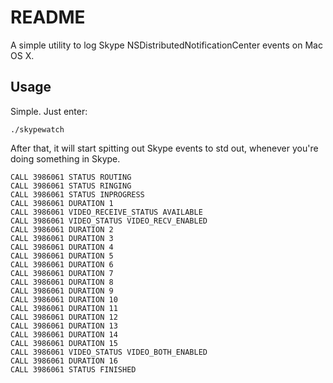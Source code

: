 # README

A simple utility to log Skype NSDistributedNotificationCenter events on Mac OS X. 

## Usage

Simple. Just enter:

`./skypewatch`

After that, it will start spitting out Skype events to std out, whenever you're doing something
in Skype. 

```
CALL 3986061 STATUS ROUTING
CALL 3986061 STATUS RINGING
CALL 3986061 STATUS INPROGRESS
CALL 3986061 DURATION 1
CALL 3986061 VIDEO_RECEIVE_STATUS AVAILABLE
CALL 3986061 VIDEO_STATUS VIDEO_RECV_ENABLED
CALL 3986061 DURATION 2
CALL 3986061 DURATION 3
CALL 3986061 DURATION 4
CALL 3986061 DURATION 5
CALL 3986061 DURATION 6
CALL 3986061 DURATION 7
CALL 3986061 DURATION 8
CALL 3986061 DURATION 9
CALL 3986061 DURATION 10
CALL 3986061 DURATION 11
CALL 3986061 DURATION 12
CALL 3986061 DURATION 13
CALL 3986061 DURATION 14
CALL 3986061 DURATION 15
CALL 3986061 VIDEO_STATUS VIDEO_BOTH_ENABLED
CALL 3986061 DURATION 16
CALL 3986061 STATUS FINISHED
```

